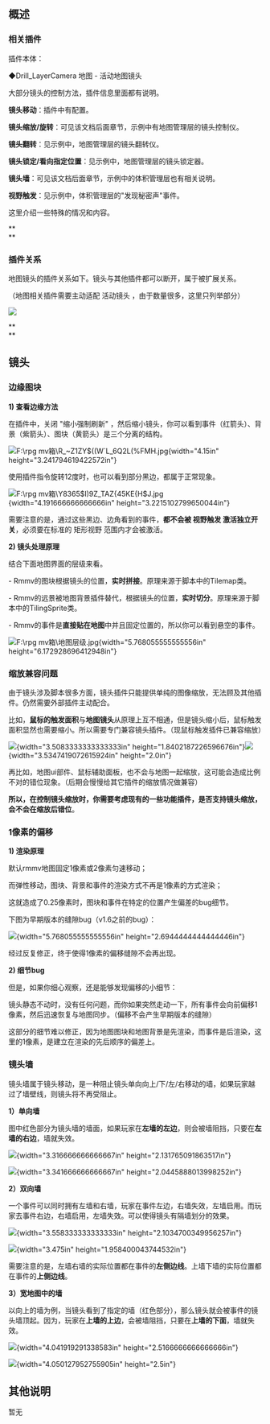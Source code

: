 ## 概述

### 相关插件

插件本体：

◆Drill_LayerCamera 地图 - 活动地图镜头

大部分镜头的控制方法，插件信息里面都有说明。

**镜头移动**：插件中有配置。

**镜头缩放/旋转**：可见该文档后面章节，示例中有地图管理层的镜头控制仪。

**镜头翻转**：见示例中，地图管理层的镜头翻转仪。

**镜头锁定/看向指定位置**：见示例中，地图管理层的镜头锁定器。

**镜头墙**：可见该文档后面章节，示例中的体积管理层也有相关说明。

**视野触发**：见示例中，体积管理层的"发现秘密声"事件。

这里介绍一些特殊的情况和内容。

**\
**

### 插件关系

地图镜头的插件关系如下。镜头与其他插件都可以断开，属于被扩展关系。

（地图相关插件需要主动适配 活动镜头 ，由于数量很多，这里只列举部分）

![](./MediaFolder/media/image2.emf)

**\
**

## 镜头

### 边缘图块

**1) 查看边缘方法**

在插件中，关闭 "缩小强制刷新"
，然后缩小镜头，你可以看到事件（红箭头）、背景（紫箭头）、图块（黄箭头）是三个分离的结构。

![F:\\rpg
mv箱\\R\_\~Z1ZY\$((W\`L_6Q2L(%FMH.jpg](./MediaFolder/media/image3.jpeg){width="4.15in"
height="3.241794619422572in"}

使用插件指令旋转12度时，也可以看到部分黑边，都属于正常现象。

![F:\\rpg
mv箱\\Y8365\$I)9Z_TAZ{45KE{H\$J.jpg](./MediaFolder/media/image4.jpeg){width="4.191666666666666in"
height="3.2215102799650044in"}

需要注意的是，通过这些黑边、边角看到的事件，**都不会被 视野触发
激活独立开关**，必须要在标准的 矩形视野 范围内才会被激活。

**2) 镜头处理原理**

结合下面地图界面的层级来看。

\- Rmmv的图块根据镜头的位置，**实时拼接**。原理来源于脚本中的Tilemap类。

\-
Rmmv的远景被地图背景插件替代，根据镜头的位置，**实时切分**。原理来源于脚本中的TilingSprite类。

\-
Rmmv的事件是**直接贴在地图**中并且固定位置的，所以你可以看到悬空的事件。

![F:\\rpg
mv箱\\地图层级.jpg](./MediaFolder/media/image5.jpeg){width="5.768055555555556in"
height="6.172928696412948in"}

### 缩放兼容问题

由于镜头涉及脚本很多方面，镜头插件只能提供单纯的图像缩放，无法顾及其他插件。仍然需要外部插件主动配合。

比如，**鼠标的触发面积**与**地图镜头**从原理上互不相通，但是镜头缩小后，鼠标触发面积显然也需要缩小。所以需要专门兼容镜头插件。（现鼠标触发插件已兼容缩放）

![](./MediaFolder/media/image6.png){width="3.5083333333333333in"
height="1.8402187226596676in"}![](./MediaFolder/media/image7.png){width="3.5347419072615924in"
height="2.0in"}

再比如，地图ui部件、鼠标辅助面板，也不会与地图一起缩放，这可能会造成比例不对的错位现象。（后期会慢慢给其它插件的缩放情况做兼容）

**所以，在控制镜头缩放时，你需要考虑现有的一些功能插件，是否支持镜头缩放，会不会在缩放后错位**。

### 1像素的偏移

**1) 渲染原理**

默认rmmv地图固定1像素或2像素匀速移动；

而弹性移动，图块、背景和事件的渲染方式不再是1像素的方式渲染；

这就造成了0.25像素时，图块和事件在特定的位置产生偏差的bug细节。

下图为早期版本的缝隙bug（v1.6之前的bug）：

![](./MediaFolder/media/image8.png){width="5.768055555555556in"
height="2.6944444444444446in"}

经过反复修正，终于使得1像素的偏移缝隙不会再出现。

**2) 细节bug**

但是，如果你细心观察，还是能够发现偏移的小细节：

镜头静态不动时，没有任何问题，而你如果突然走动一下，所有事件会向前偏移1像素，然后迅速恢复与地图同步。（偏移不会产生早期版本的缝隙）

这部分的细节难以修正，因为地图图块和地图背景是先渲染，而事件是后渲染，这里的1像素，是建立在渲染的先后顺序的偏差上。

### 镜头墙

镜头墙属于镜头移动，是一种阻止镜头单向向上/下/左/右移动的墙，如果玩家越过了墙壁线，则镜头将不再受阻止。

**1）单向墙**

图中红色部分为镜头墙的墙面，如果玩家在**左墙的左边**，则会被墙阻挡，只要在**左墙的右边**，墙就失效。

![](./MediaFolder/media/image9.png){width="3.316666666666667in"
height="2.131765091863517in"}

![](./MediaFolder/media/image10.png){width="3.341666666666667in"
height="2.0445888013998252in"}

**2）双向墙**

一个事件可以同时拥有左墙和右墙，玩家在事件左边，右墙失效，左墙启用。而玩家去事件右边，右墙启用，左墙失效。可以使得镜头有隔墙划分的效果。

![](./MediaFolder/media/image11.png){width="3.558333333333333in"
height="2.1034700349956257in"}

![](./MediaFolder/media/image12.png){width="3.475in"
height="1.958400043744532in"}

需要注意的是，左墙右墙的实际位置都在事件的**左侧边线**。上墙下墙的实际位置都在事件的**上侧边线**。

**3）宽地图中的墙**

以向上的墙为例，当镜头看到了指定的墙（红色部分），那么镜头就会被事件的镜头墙顶起。因为，玩家在**上墙的上边**，会被墙阻挡，只要在**上墙的下面**，墙就失效。

![](./MediaFolder/media/image13.png){width="4.041919291338583in"
height="2.5166666666666666in"}

![](./MediaFolder/media/image14.png){width="4.050127952755905in"
height="2.5in"}

## 其他说明

暂无
